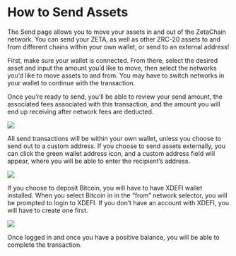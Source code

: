 # How to Send Assets

The Send page allows you to move your assets in and out of the ZetaChain
network. You can send your ZETA, as well as other ZRC-20 assets to and from
different chains within your own wallet, or send to an external address!

First, make sure your wallet is connected. From there, select the desired asset
and input the amount you’d like to move, then select the networks you’d like to
move assets to and from. You may have to switch networks in your wallet to
continue with the transaction.

Once you’re ready to send, you’ll be able to review your send amount, the
associated fees associated with this transaction, and the amount you will end up
receiving after network fees are deducted.

![](/img/docs/zetahub/send-1.png)

All send transactions will be within your own wallet, unless you choose to send
out to a custom address. If you choose to send assets externally, you can click
the green wallet address icon, and a custom address field will appear, where you
will be able to enter the recipient’s address.

![](/img/docs/zetahub/send-2.png)

If you choose to deposit Bitcoin, you will have to have XDEFI wallet installed.
When you select Bitcoin in in the “from” network selector, you will be prompted
to login to XDEFI. If you don’t have an account with XDEFI, you will have to
create one first.

![](/img/docs/zetahub/send-3.png)

Once logged in and once you have a positive balance, you will be able to
complete the transaction.
